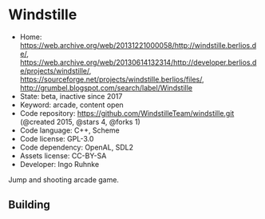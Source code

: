 # Windstille

- Home: https://web.archive.org/web/20131221000058/http://windstille.berlios.de/, https://web.archive.org/web/20130614132314/http://developer.berlios.de/projects/windstille/, https://sourceforge.net/projects/windstille.berlios/files/, http://grumbel.blogspot.com/search/label/Windstille
- State: beta, inactive since 2017
- Keyword: arcade, content open
- Code repository: https://github.com/WindstilleTeam/windstille.git (@created 2015, @stars 4, @forks 1)
- Code language: C++, Scheme
- Code license: GPL-3.0
- Code dependency: OpenAL, SDL2
- Assets license: CC-BY-SA
- Developer: Ingo Ruhnke

Jump and shooting arcade game.

## Building
